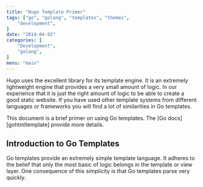 ```yaml
---
title: "Hugo Template Primer"
tags: ["go", "golang", "templates", "themes",
    "development",
]
date: "2014-04-02"
categories: [
    "Development",
    "golang",
]
menu: "main"
---
```


Hugo uses the excellent library for
its template engine. It is an extremely lightweight engine that provides a very
small amount of logic. In our experience that it is just the right amount of
logic to be able to create a good static website. If you have used other
template systems from different languages or frameworks you will find a lot of
similarities in Go templates.

This document is a brief primer on using Go templates. The [Go docs][gohtmltemplate]
provide more details.

## Introduction to Go Templates

Go templates provide an extremely simple template language. It adheres to the
belief that only the most basic of logic belongs in the template or view layer.
One consequence of this simplicity is that Go templates parse very quickly.